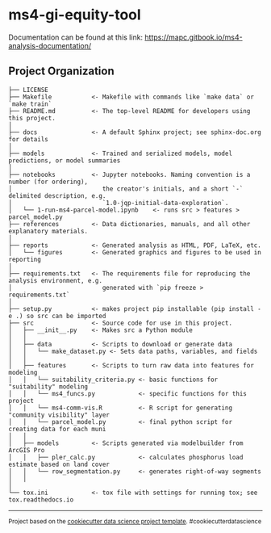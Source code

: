 ms4-gi-equity-tool
==============================
Documentation can be found at this link: https://mapc.gitbook.io/ms4-analysis-documentation/



Project Organization
------------

    ├── LICENSE
    ├── Makefile           <- Makefile with commands like `make data` or `make train`
    ├── README.md          <- The top-level README for developers using this project.
    │
    ├── docs               <- A default Sphinx project; see sphinx-doc.org for details
    │
    ├── models             <- Trained and serialized models, model predictions, or model summaries
    │
    ├── notebooks          <- Jupyter notebooks. Naming convention is a number (for ordering),
    │                         the creator's initials, and a short `-` delimited description, e.g.
    │                         `1.0-jqp-initial-data-exploration`.
    │   └── 1-run-ms4-parcel-model.ipynb    <- runs src > features > parcel_model.py
    ├── references         <- Data dictionaries, manuals, and all other explanatory materials.
    │
    ├── reports            <- Generated analysis as HTML, PDF, LaTeX, etc.
    │   └── figures        <- Generated graphics and figures to be used in reporting
    │
    ├── requirements.txt   <- The requirements file for reproducing the analysis environment, e.g.
    │                         generated with `pip freeze > requirements.txt`
    │
    ├── setup.py           <- makes project pip installable (pip install -e .) so src can be imported
    ├── src                <- Source code for use in this project.
    │   ├── __init__.py    <- Makes src a Python module
    │   │
    │   ├── data           <- Scripts to download or generate data
    │   │   └── make_dataset.py <- Sets data paths, variables, and fields
    │   │
    │   ├── features       <- Scripts to turn raw data into features for modeling
    │   │   └── suitability_criteria.py <- basic functions for "suitability" modeling
    │   │   └── ms4_funcs.py            <- specific functions for this project
    │   │   └── ms4-comm-vis.R          <- R script for generating  "community visibility" layer
    │   │   └── parcel_model.py         <- final python script for creating data for each muni
    │   │
    │   ├── models         <- Scripts generated via modelbuilder from ArcGIS Pro
    │   │   ├── pler_calc.py            <- calculates phosphorus load estimate based on land cover
    │   │   └── row_segmentation.py     <- generates right-of-way segments
    │   │
    │
    └── tox.ini            <- tox file with settings for running tox; see tox.readthedocs.io


--------

<p><small>Project based on the <a target="_blank" href="https://drivendata.github.io/cookiecutter-data-science/">cookiecutter data science project template</a>. #cookiecutterdatascience</small></p>
